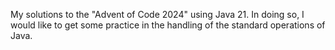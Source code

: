 My solutions to the "Advent of Code 2024" using Java 21. In doing so, I would like to get some practice in the handling of the standard operations of Java.
